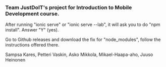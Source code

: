 ### Team JustDoIT's project for Introduction to Mobile Development course.

After running "ionic serve" or "ionic serve --lab", it will ask you to do "npm install". Answer "Y" (yes).

Go to Github releases and download the fix for "node_modules", follow the instructions offered there.

Sampsa Kares, Petteri Vaskin, Asko Mikkola, Mikael-Haapa-aho, Juuso Heinonen